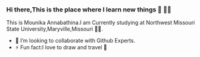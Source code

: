 ### Hi there,This is the place where I learn new things 👋 👩‍🦱

This is Mounika Annabathina.I am Currently studying at Northwest Missouri State University,Maryville,Missouri 👩‍🎓.

- 👯 I’m looking to collaborate with Github Experts.
- ⚡ Fun fact:I love to draw and travel 🎨

